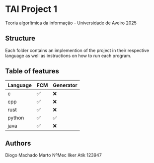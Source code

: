 # TAI Project 1
Teoria algorítmica da informação - Universidade de Aveiro 2025

## Structure
Each folder contains an implemention of the project in their respective language as well as instructions on how to run each program.

## Table of features

| Language | FCM | Generator |
| -------- | --- | --------- |
| c        | ✅ | ❌        |
| cpp      | ✅ | ❌        |
| rust     | ✅ | ❌        |
| python   | ✅ | ✅        |
| java     | ✅ | ❌        |


## Authors
Diogo Machado Marto NºMec
Ilker Atik 123947
